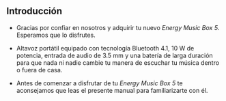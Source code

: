 ## Introducción

*	Gracias por confiar en nosotros y adquirir tu nuevo *Energy Music Box 5*. Esperamos que lo disfrutes.

*	Altavoz portátil equipado con tecnología Bluetooth 4.1, 10 W de potencia, entrada de audio de 3.5 mm y una batería de larga duración para que nada ni nadie cambie tu manera de escuchar tu música dentro o fuera de casa.

*	Antes de comenzar a disfrutar de tu *Energy Music Box 5* te aconsejamos que leas el presente manual para familiarizarte con él.
